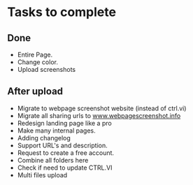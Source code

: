 # Tasks to complete


## Done
- Entire Page.
- Change color.
- Upload screenshots

## After upload
- Migrate to webpage screenshot website (instead of ctrl.vi)
- Migrate all sharing urls to www.webpagescreenshot.info
- Redesign landing page like a pro
- Make many internal pages.
- Adding changelog
- Support URL's and description.
- Request to create a free account.
- Combine all folders here
- Check if need to update CTRL.VI
- Multi files upload